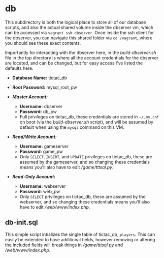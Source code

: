  # db
 This subdirectory is both the logical place to store all of our database scripts, and also the actual shared volume inside the dbserver vm, which can be accessed via  ```vagrant ssh dbserver```. Once inside the ssh client for the dbserver, you can navigate this shared folder via ```cd /vagrant```, where you should see these exact contents. 
 
 Importantly for interacting with the dbserver here, in the *build-dbserver.sh* file in the top directory is where all the account credentials for the dbserver are located, and can be changed, but for easy access I've listed the defaults here. 
 
  - **Database Name:** tictac_db
  - **Root Password:** mysql_root_pw
  
  - ***Master Account:***
    - **Username:** dbserver
    - **Password:** db_pw
    - Full privileges on tictac_db, these credentials are stored in ```~/.my.cnf``` on boot (via the *build-dbserver.sh* script), and will be assumed by default when using the ```mysql``` command on this VM.
    
  - ***Read/Write Account:***
    - **Username:** gameserver
    - **Password:** game_pw
    - Only ```SELECT```, ```INSERT```, and ```UPDATE``` privileges on tictac_db, these are assumed by the gameserver, and so changing these credentials means you'll also have to edit */game/tttsql.py*.
    
  - ***Read-Only Account:***
    - **Username:** webserver
    - **Password:** web_pw
    - Only ```SELECT``` privileges on tictac_db, these are assumed by the webserver, and so changing these credentials means you'll also have to edit */web/www/index.php*.

## db-init.sql
This simple script intializes the single table of tictac_db, ```players```. This can easily be extended to have additional fields, however removing or altering the included fields will break things in */game/tttsql.py* and */web/www/index.php*.
